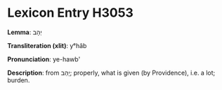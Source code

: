 # Lexicon Entry H3053

**Lemma**: יְהָב

**Transliteration (xlit)**: yᵉhâb

**Pronunciation**: ye-hawb'

**Description**:
from יָהַב; properly, what is given (by Providence), i.e. a lot; burden.
